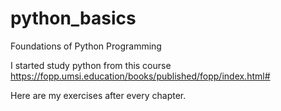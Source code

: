# python_basics
Foundations of Python Programming

I started study python from this course
https://fopp.umsi.education/books/published/fopp/index.html#


Here are my exercises after every chapter.
